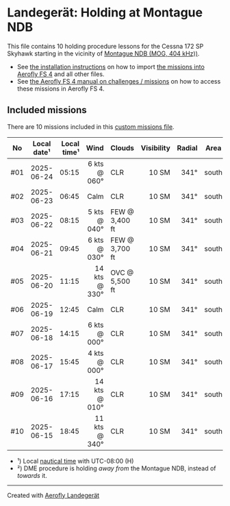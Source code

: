 # Landegerät: Holding at Montague NDB

This file contains 10 holding procedure lessons for the Cessna 172 SP Skyhawk starting in the vicinity of [Montague NDB (MOG, 404 kHz))](https://skyvector.com/?ll=41.7273%2C-122.48175&chart=301&zoom=2).

- See [the installation instructions](https://fboes.github.io/aerofly-missions/docs/generic-installation.html) on how to import [the missions into Aerofly FS 4](missions/custom_missions_user.tmc) and all other files.
- See [the Aerofly FS 4 manual on challenges / missions](https://www.aerofly.com/tutorials/missions/) on how to access these missions in Aerofly FS 4.

## Included missions

There are 10 missions included in this [custom missions file](missions/custom_missions_user.tmc).

| No  | Local date¹ | Local time¹ |          Wind | Clouds         | Visibility | Radial | Area  | DME | Turn | Altitude |
| :-: | ----------- | ----------: | ------------: | -------------- | ---------: | -----: | ----- | --: | :--: | -------: |
| #01 | 2025-06-24  |       05:15 |  6 kts @ 060° | CLR            |      10 SM |   341° | south |   — |  R   | 6,800 ft |
| #02 | 2025-06-23  |       06:45 |          Calm | CLR            |      10 SM |   341° | south |   — |  R   | 6,800 ft |
| #03 | 2025-06-22  |       08:15 |  5 kts @ 040° | FEW @ 3,400 ft |      10 SM |   341° | south |   — |  R   | 6,800 ft |
| #04 | 2025-06-21  |       09:45 |  6 kts @ 030° | FEW @ 3,700 ft |      10 SM |   341° | south |   — |  R   | 6,800 ft |
| #05 | 2025-06-20  |       11:15 | 14 kts @ 330° | OVC @ 5,500 ft |      10 SM |   341° | south |   — |  R   | 6,800 ft |
| #06 | 2025-06-19  |       12:45 |          Calm | CLR            |      10 SM |   341° | south |   — |  R   | 6,800 ft |
| #07 | 2025-06-18  |       14:15 |  6 kts @ 000° | CLR            |      10 SM |   341° | south |   — |  R   | 6,800 ft |
| #08 | 2025-06-17  |       15:45 |  4 kts @ 000° | CLR            |      10 SM |   341° | south |   — |  R   | 6,800 ft |
| #09 | 2025-06-16  |       17:15 | 14 kts @ 010° | CLR            |      10 SM |   341° | south |   — |  R   | 6,800 ft |
| #10 | 2025-06-15  |       18:45 | 11 kts @ 340° | CLR            |      10 SM |   341° | south |   — |  R   | 6,800 ft |

- ¹) Local [nautical time](https://en.wikipedia.org/wiki/Nautical_time) with UTC-08:00 (H)
- ²) DME procedure is holding _away from_ the Montague NDB, instead of _towards_ it.

---

Created with [Aerofly Landegerät](https://github.com/fboes/aerofly-patterns)
